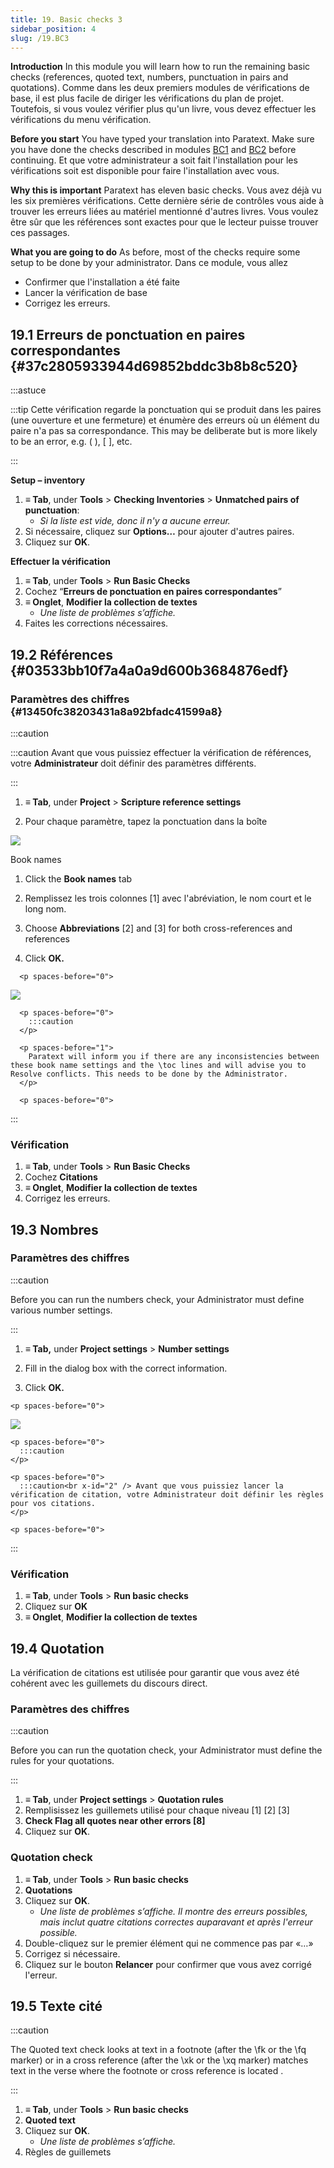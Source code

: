 ```yaml
---
title: 19. Basic checks 3
sidebar_position: 4
slug: /19.BC3
---
```




**Introduction**  In this module you will learn how to run the remaining basic checks (references, quoted text, numbers, punctuation in pairs and quotations). Comme dans les deux premiers modules de vérifications de base, il est plus facile de diriger les vérifications du plan de projet. Toutefois, si vous voulez vérifier plus qu'un livre, vous devez effectuer les vérifications du menu vérification.


**Before you start**  You have typed your translation into Paratext. Make sure you have done the checks described in modules [BC1](https://sillsdev.github.io/paratext-manual/5.BC1) and [BC2](https://sillsdev.github.io/paratext-manual/12.BC2) before continuing. Et que votre administrateur a soit fait l'installation pour les vérifications soit est disponible pour faire l'installation avec vous.


**Why this is important**  Paratext has eleven basic checks. Vous avez déjà vu les six premières vérifications. Cette dernière série de contrôles vous aide à trouver les erreurs liées au matériel mentionné d'autres livres. Vous voulez être sûr que les références sont exactes pour que le lecteur puisse trouver ces passages.


**What you are going to do**  As before, most of the checks require some setup to be done by your administrator. Dans ce module, vous allez

- Confirmer que l'installation a été faite
- Lancer la vérification de base
- Corrigez les erreurs.

## 19.1 Erreurs de ponctuation en paires correspondantes {#37c2805933944d69852bddc3b8b8c520}


:::astuce

:::tip
Cette vérification regarde la ponctuation qui se produit dans les paires (une ouverture et une fermeture) et énumère des erreurs où un élément du paire n'a pas sa correspondance. This may be deliberate but is more likely to be an error, e.g. ( ), [ ], etc.

:::




**Setup – inventory**

1. **≡ Tab**, under **Tools** &gt; **Checking Inventories** &gt; **Unmatched pairs of punctuation**:
    - _Si la liste est vide, donc il n'y a aucune erreur._
1. Si nécessaire, cliquez sur **Options…** pour ajouter d'autres paires.
1. Cliquez sur **OK**.

**Effectuer  la vérification**

1. **≡ Tab**, under **Tools** &gt; **Run Basic Checks**
1. Cochez “**Erreurs de ponctuation en paires correspondantes**”
1. **≡ Onglet**, **Modifier la collection de textes**  
    - _Une liste de problèmes s’affiche._
1. Faites les corrections nécessaires.

## 19.2 Références {#03533bb10f7a4a0a9d600b3684876edf}


### Paramètres des chiffres {#13450fc38203431a8a92bfadc41599a8}


:::caution

:::caution
Avant que vous puissiez effectuer la vérification de références, votre **Administrateur** doit définir des paramètres différents.

:::




<div class='notion-row'>
<div class='notion-column' style={{width: 'calc((100% - (min(32px, 4vw) * 1)) * 0.375)'}}>

1. **≡ Tab**, under **Project** > **Scripture reference settings**

1. Pour chaque paramètre, tapez la ponctuation dans la boîte

</div><div className='notion-spacer' >
  </p> 
  
  <p spaces-before="0">
    

<div class='notion-column' style={{width: 'calc((100% - (min(32px, 4vw) * 1)) * 0.625)'}}>

![](/notion_imgs/1019021315.png)

</div>    
    <div className='notion-spacer' >
    </div>
  </p>
  
  <p spaces-before="0">


<div class='notion-row'>
<div class='notion-column' style={{width: 'calc((100% - (min(32px, 4vw) * 1)) * 0.375)'}}>

Book names

1. Click the **Book names** tab

1. Remplissez les trois colonnes [1] avec l'abréviation, le nom court et le long nom.

1. Choose **Abbreviations** [2] and [3] for both cross-references and references

1. Click **OK.**

</div>    
    <div className='notion-spacer' >
      </p> 
      
      <p spaces-before="0">
        

<div class='notion-column' style={{width: 'calc((100% - (min(32px, 4vw) * 1)) * 0.625)'}}>

![](/notion_imgs/1209414794.png)

</div>        
        <div className='notion-spacer' >
        </div>
      </p>
      
      <p spaces-before="0">
        :::caution
      </p>
      
      <p spaces-before="1">
        Paratext will inform you if there are any inconsistencies between these book name settings and the \toc lines and will advise you to Resolve conflicts. This needs to be done by the Administrator.
      </p>
      
      <p spaces-before="0">

:::
      </p>




<h3 id="fb34163adfba4da4980a20476539efe8" spaces-before="0">
  Vérification
</h3>

<ol start="1">
  <li>
    <strong x-id="1">≡ Tab</strong>, under <strong x-id="1">Tools</strong> &gt; <strong x-id="1">Run Basic Checks</strong>
  </li>
  
  <li>
    Cochez <strong x-id="1">Citations</strong>
  </li>
  
  <li>
    <strong x-id="1">≡ Onglet</strong>, <strong x-id="1">Modifier la collection de textes</strong>  
  </li>
  
  <li>
    Corrigez les erreurs.
  </li>
</ol>

<h2 id="038fe67d3fd342c591ee4004ab5d4819" spaces-before="0">
  19.3 Nombres
</h2>


<h3 id="e3ccf79de0524459a0cb1c6860b1c22c" spaces-before="0">
  Paramètres des chiffres
</h3>

<p spaces-before="0">
  :::caution
</p>

<p spaces-before="0">
  Before you can run the numbers check, your Administrator must define various number settings.
</p>

<p spaces-before="0">

:::
</p>

<p spaces-before="0">




<div class='notion-row'>
<div class='notion-column' style={{width: 'calc((100% - (min(32px, 4vw) * 1)) * 0.5)'}}>

1. **≡ Tab,** under **Project settings** > **Number settings**

1. Fill in the dialog box with the correct information.

1. Click **OK.**

</div>  
  <div className='notion-spacer' >
    </p> 
    
    <p spaces-before="0">
      

<div class='notion-column' style={{width: 'calc((100% - (min(32px, 4vw) * 1)) * 0.5)'}}>

![](/notion_imgs/11100284.png)

</div>      
      <div className='notion-spacer' >
      </div>
    </p>
    
    <p spaces-before="0">
      :::caution
    </p>
    
    <p spaces-before="0">
      :::caution<br x-id="2" /> Avant que vous puissiez lancer la vérification de citation, votre Administrateur doit définir les règles pour vos citations.
    </p>
    
    <p spaces-before="0">

:::
    </p>




<h3 id="6bc0906c4efa4d44bc49ef74f42c53b5" spaces-before="0">
  Vérification
</h3>

<ol start="1">
  <li>
    <strong x-id="1">≡ Tab</strong>, under <strong x-id="1">Tools</strong> &gt; <strong x-id="1">Run basic checks</strong>
  </li>
  
  <li>
    Cliquez sur <strong x-id="1">OK</strong>
  </li>
  
  <li>
    <strong x-id="1">≡ Onglet</strong>, <strong x-id="1">Modifier la collection de textes</strong>  
  </li>
</ol>

<h2 id="9764347cc21744099fe2122e180c5cd2" spaces-before="0">
  19.4 Quotation
</h2>

<p spaces-before="0">
  La vérification de citations est utilisée pour garantir que vous avez été cohérent avec les guillemets du discours direct.
</p>


<h3 id="22033012b57b40c7a8e2a901cd735140" spaces-before="0">
  Paramètres des chiffres
</h3>

<p spaces-before="0">
  :::caution
</p>

<p spaces-before="0">
  Before you can run the quotation check, your Administrator must define the rules for your quotations.
</p>

<p spaces-before="0">

:::
</p>

<ol start="1">
  <li>
    <strong x-id="1">≡ Tab</strong>, under <strong x-id="1">Project settings</strong> &gt; <strong x-id="1">Quotation rules</strong>
  </li>
  
  <li>
    Remplisissez les guillemets utilisé pour chaque niveau [1] [2] [3]
  </li>
  
  <li>
    <strong x-id="1">Check Flag all quotes near other errors [8]</strong>
  </li>
  
  <li>
    Cliquez sur <strong x-id="1">OK</strong>.
  </li>
</ol>

<h3 id="62f2574a47824607bcca515faed0a6da" spaces-before="0">
  Quotation check
</h3>

<ol start="1">
  <li>
    <strong x-id="1">≡ Tab</strong>, under <strong x-id="1">Tools</strong> &gt; <strong x-id="1">Run basic checks</strong>
  </li>
  
  <li>
    <strong x-id="1">Quotations</strong>
  </li>
  
  <li>
    Cliquez sur <strong x-id="1">OK</strong>. <ul>
      <li>
        <em x-id="4">Une liste de problèmes s’affiche. Il montre des erreurs possibles, mais inclut quatre citations correctes auparavant et après l'erreur possible.</em>
      </li>
    </ul>
  </li>
  
  <li>
    Double-cliquez sur le premier élément qui ne commence pas par «…»
  </li>
  
  <li>
    Corrigez si nécessaire.
  </li>
  
  <li>
    Cliquez sur le bouton <strong x-id="1">Relancer</strong> pour confirmer que vous avez corrigé l'erreur.
  </li>
</ol>

<h2 id="dba28acec0d943519d752763b6afa537" spaces-before="0">
  19.5 Texte cité
</h2>

<p spaces-before="0">
  :::caution
</p>

<p spaces-before="0">
  The Quoted text check looks at text in a footnote (after the \fk or the \fq marker) or in a cross reference (after the \xk or the \xq marker) matches text in the verse where the footnote or cross reference is located .
</p>

<p spaces-before="0">

:::
</p>

<ol start="1">
  <li>
    <strong x-id="1">≡ Tab</strong>, under <strong x-id="1">Tools</strong> &gt; <strong x-id="1">Run basic checks</strong>
  </li>
  
  <li>
    <strong x-id="1">Quoted text</strong>
  </li>
  
  <li>
    Cliquez sur <strong x-id="1">OK</strong>. <ul>
      <li>
        <em x-id="4">Une liste de problèmes s’affiche.</em>
      </li>
    </ul>
  </li>
  
  <li>
    Règles de guillemets
  </li>
</ol>
